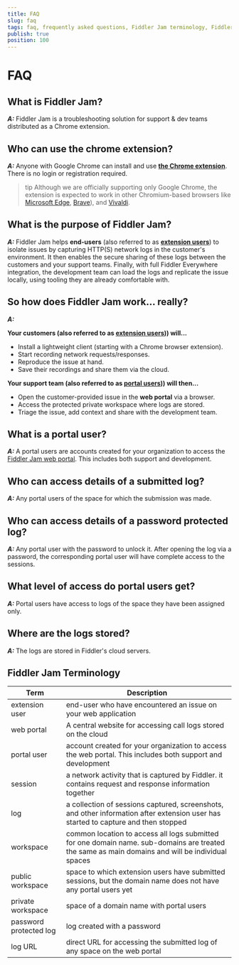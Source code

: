 ```yaml
---
title: FAQ
slug: faq
tags: faq, frequently asked questions, Fiddler Jam terminology, Fiddler Jam help
publish: true
position: 100
---
```


# FAQ

## What is Fiddler Jam?  

**_A:_** Fiddler Jam is a troubleshooting solution for support & dev teams distributed as a Chrome extension.  

## Who can use the chrome extension?

**_A:_** Anyone with Google Chrome can install and use [**the Chrome extension**](#). There is no login or registration required.

>tip Although we are officially supporting only Google Chrome, the extension is expected to work in other  Chromium-based browsers like [Microsoft Edge](https://www.microsoft.com/en-us/edge), [Brave](https://brave.com/)), and [Vivaldi](https://vivaldi.com/).

## What is the purpose of Fiddler Jam?  

**_A:_** Fiddler Jam helps **end-users** (also referred to as [**extension users**](#fiddler-jam-terminology)) to isolate issues by capturing HTTP(S) network logs in the customer's environment. It then enables the secure sharing of these logs between the customers and your support teams. Finally, with full Fiddler Everywhere integration, the development team can load the logs and replicate the issue locally, using tooling they are already comfortable with.  


## So how does Fiddler Jam work... really?  

**_A:_**  

**Your customers (also referred to as [extension users](#fiddler-jam-terminology))) will...**  
- Install a lightweight client (starting with a Chrome browser extension).
- Start recording network requests/responses.
- Reproduce the issue at hand.
- Save their recordings and share them via the cloud.  

**Your support team (also referred to as [portal users](#fiddler-jam-terminology))) will then...**  
- Open the customer-provided issue in the **web portal** via a browser.
- Access the protected private workspace where logs are stored.
- Triage the issue, add context and share with the development team.

## What is a portal user?

**_A:_** A portal users are accounts created for your organization to access the [Fiddler Jam web portal](https://jam.getfiddler.com/). This includes both support and development.

## Who can access details of a submitted log?

**_A:_** Any portal users of the space for which the submission was made.

## Who can access details of a password protected log?

**_A:_** Any portal user with the password to unlock it. After opening the log via a password, the corresponding portal user will have complete access to the sessions.

## What level of access do portal users get?

**_A:_** Portal users have access to logs of the space they have been assigned only.

## Where are the logs stored?

**_A:_** The logs are stored in Fiddler's cloud servers.

## Fiddler Jam Terminology

| Term      |   Description |
|---    |---    |
|  extension user  |   end-user who have encountered an issue on your web application |
|  web portal   |   A central website for accessing call logs stored on the cloud    |
|   portal user    | account created for your organization to access the web portal. This includes both support and development |
|   session |   a network activity that is captured by Fiddler. it contains request and response information together   |
|   log |   a collection of sessions captured, screenshots, and other information after extension user has started to capture and then stopped   |
|   workspace   |   common location to access all logs submitted for one domain name. sub-domains are treated the same as main domains and will be individual spaces    |
|  public workspace     |   space to which extension users have submitted sessions, but the domain name does not have any portal users yet   |
|  private workspace    |   space of a domain name with portal users    |
|   password protected log  |   log created with a password |
|   log URL |  direct URL for accessing the submitted log of any space on the web portal    |
